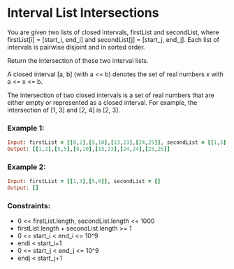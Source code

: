 # Interval List Intersections

You are given two lists of closed intervals, firstList and secondList, where firstList[i] = [start_i, end_i] and secondList[j] = [start_j, end_j]. Each list of intervals is pairwise disjoint and in sorted order.

Return the intersection of these two interval lists.

A closed interval [a, b] (with a <= b) denotes the set of real numbers x with a <= x <= b.

The intersection of two closed intervals is a set of real numbers that are either empty or represented as a closed interval. For example, the intersection of [1, 3] and [2, 4] is [2, 3].

### Example 1:
```ruby
Input: firstList = [[0,2],[5,10],[13,23],[24,25]], secondList = [[1,5],[8,12],[15,24],[25,26]]
Output: [[1,2],[5,5],[8,10],[15,23],[24,24],[25,25]]
```
### Example 2:
```ruby
Input: firstList = [[1,3],[5,9]], secondList = []
Output: []
```
### Constraints:

- 0 <= firstList.length, secondList.length <= 1000
- firstList.length + secondList.length >= 1
- 0 <= start_i < end_i <= 10^9
- endi < start_i+1
- 0 <= start_j < end_j <= 10^9
- endj < start_j+1